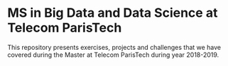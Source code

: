 # MS in Big Data and Data Science at Telecom ParisTech

This repository presents exercises, projects and challenges that we have covered during the Master at Telecom ParisTech during year 2018-2019.

